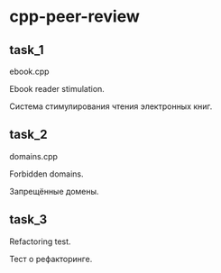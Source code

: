 # cpp-peer-review 

## task_1

ebook.cpp

Ebook reader stimulation.

Система стимулирования чтения электронных книг.


## task_2

domains.cpp

Forbidden domains.

Запрещённые домены.


## task_3

Refactoring test.

Тест о рефакторинге.
